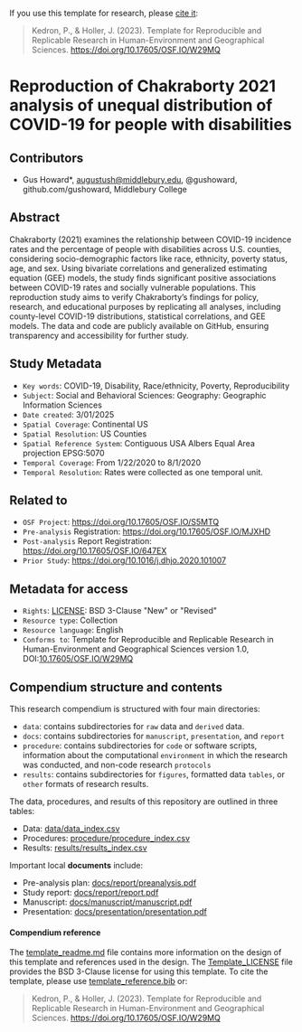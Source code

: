 If you use this template for research, please [cite it](template_reference.bib):
> Kedron, P., & Holler, J. (2023). Template for Reproducible and Replicable Research in Human-Environment and Geographical Sciences. https://doi.org/10.17605/OSF.IO/W29MQ

# Reproduction of Chakraborty 2021 analysis of unequal distribution of COVID-19 for people with disabilities

## Contributors

- Gus Howard\*, augustush@middlebury.edu, @gushoward, github.com/gushoward, Middlebury College


## Abstract

Chakraborty (2021) examines the relationship between COVID-19 incidence rates and the percentage of people with disabilities across U.S. counties, considering socio-demographic factors like race, ethnicity, poverty status, age, and sex. Using bivariate correlations and generalized estimating equation (GEE) models, the study finds significant positive associations between COVID-19 rates and socially vulnerable populations. This reproduction study aims to verify Chakraborty’s findings for policy, research, and educational purposes by replicating all analyses, including county-level COVID-19 distributions, statistical correlations, and GEE models. The data and code are publicly available on GitHub, ensuring transparency and accessibility for further study.

## Study Metadata

- `Key words`: COVID-19, Disability, Race/ethnicity, Poverty, Reproducibility
- `Subject`: Social and Behavioral Sciences: Geography: Geographic Information Sciences
- `Date created`: 3/01/2025
- `Spatial Coverage`: Continental US
- `Spatial Resolution`: US Counties
- `Spatial Reference System`: Contiguous USA Albers Equal Area projection EPSG:5070
- `Temporal Coverage`: From 1/22/2020 to 8/1/2020
- `Temporal Resolution`:  Rates were collected as one temporal unit.

## Related to

- `OSF Project`: https://doi.org/10.17605/OSF.IO/S5MTQ
- `Pre-analysis` Registration: https://doi.org/10.17605/OSF.IO/MJXHD
- `Post-analysis` Report Registration: https://doi.org/10.17605/OSF.IO/647EX
- `Prior Study`: https://doi.org/10.1016/j.dhjo.2020.101007

## Metadata for access

- `Rights`: [LICENSE](LICENSE): BSD 3-Clause "New" or "Revised"
- `Resource type`: Collection
- `Resource language`: English
- `Conforms to`: Template for Reproducible and Replicable Research in Human-Environment and Geographical Sciences version 1.0, DOI:[10.17605/OSF.IO/W29MQ](https://doi.org/10.17605/OSF.IO/W29MQ)

## Compendium structure and contents

This research compendium is structured with four main directories:

- `data`: contains subdirectories for `raw` data and `derived` data.
- `docs`: contains subdirectories for `manuscript`, `presentation`, and `report`
- `procedure`: contains subdirectories for `code` or software scripts, information about the computational `environment` in which the research was conducted, and non-code research `protocols`
- `results`: contains subdirectories for `figures`, formatted data `tables`, or `other` formats of research results.

The data, procedures, and results of this repository are outlined in three tables:
- Data: [data/data_index.csv](data/data_index.csv)
- Procedures: [procedure/procedure_index.csv](procedure/procedure_index.csv)
- Results: [results/results_index.csv](results/results_index.csv)

Important local **documents** include:
- Pre-analysis plan: [docs/report/preanalysis.pdf](docs/report/preanalysis.pdf)
- Study report: [docs/report/report.pdf](docs/report/report.pdf)
- Manuscript: [docs/manuscript/manuscript.pdf](docs/manuscript/manuscript.pdf)
- Presentation: [docs/presentation/presentation.pdf](docs/presentation/presentation.pdf)

#### Compendium reference

The [template_readme.md](template_readme.md) file contains more information on the design of this template and references used in the design.
The [Template_LICENSE](Template_LICENSE) file provides the BSD 3-Clause license for using this template.
To cite the template, please use [template_reference.bib](template_reference.bib) or:
> Kedron, P., & Holler, J. (2023). Template for Reproducible and Replicable Research in Human-Environment and Geographical Sciences. https://doi.org/10.17605/OSF.IO/W29MQ
